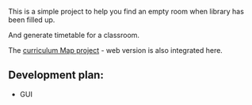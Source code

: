This is a simple project to help you find an empty room when library has been filled up.

And generate timetable for a classroom.

The [curriculum Map project](https://github.com/ZHANG-Zhong-HKUST/CurriculumMap-Web) - web version is also integrated here.

## Development plan:  
- GUI